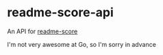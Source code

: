 # readme-score-api

An API for [readme-score](http://github.com/clayallsopp/readme-score)

I'm not very awesome at Go, so I'm sorry in advance
